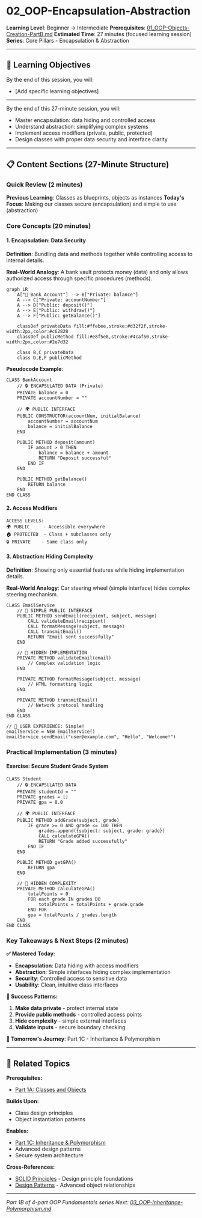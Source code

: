 # 02_OOP-Encapsulation-Abstraction

**Learning Level**: Beginner → Intermediate
**Prerequisites**: [01_OOP-Objects-Creation-PartB.md](01_OOP-Objects-Creation-PartB.md)
**Estimated Time**: 27 minutes (focused learning session)
**Series**: Core Pillars - Encapsulation & Abstraction

---

## 🎯 Learning Objectives

By the end of this session, you will:

- [Add specific learning objectives]

---
By the end of this 27-minute session, you will:

- Master encapsulation: data hiding and controlled access
- Understand abstraction: simplifying complex systems
- Implement access modifiers (private, public, protected)
- Design classes with proper data security and interface clarity

---

## 📋 Content Sections (27-Minute Structure)

### Quick Review (2 minutes)

**Previous Learning**: Classes as blueprints, objects as instances
**Today's Focus**: Making our classes secure (encapsulation) and simple to use (abstraction)

### Core Concepts (20 minutes)

#### **1. Encapsulation: Data Security**

**Definition**: Bundling data and methods together while controlling access to internal details.

**Real-World Analogy**: A bank vault protects money (data) and only allows authorized access through specific procedures (methods).

```mermaid
graph LR
    A["🏦 Bank Account"] --> B["Private: balance"]
    A --> C["Private: accountNumber"]
    A --> D["Public: deposit()"]
    A --> E["Public: withdraw()"]
    A --> F["Public: getBalance()"]

    classDef privateData fill:#ffebee,stroke:#d32f2f,stroke-width:2px,color:#c62828
    classDef publicMethod fill:#e8f5e8,stroke:#4caf50,stroke-width:2px,color:#2e7d32

    class B,C privateData
    class D,E,F publicMethod
```

**Pseudocode Example**:

```text
CLASS BankAccount
    // 🔒 ENCAPSULATED DATA (Private)
    PRIVATE balance = 0
    PRIVATE accountNumber = ""

    // 🌍 PUBLIC INTERFACE
    PUBLIC CONSTRUCTOR(accountNum, initialBalance)
        accountNumber = accountNum
        balance = initialBalance
    END

    PUBLIC METHOD deposit(amount)
        IF amount > 0 THEN
            balance = balance + amount
            RETURN "Deposit successful"
        END IF
    END

    PUBLIC METHOD getBalance()
        RETURN balance
    END
END CLASS
```

#### **2. Access Modifiers**

```text
ACCESS LEVELS:
🌍 PUBLIC     - Accessible everywhere
🏠 PROTECTED  - Class + subclasses only
🔒 PRIVATE    - Same class only
```

#### **3. Abstraction: Hiding Complexity**

**Definition**: Showing only essential features while hiding implementation details.

**Real-World Analogy**: Car steering wheel (simple interface) hides complex steering mechanism.

```text
CLASS EmailService
    // 🎯 SIMPLE PUBLIC INTERFACE
    PUBLIC METHOD sendEmail(recipient, subject, message)
        CALL validateEmail(recipient)
        CALL formatMessage(subject, message)
        CALL transmitEmail()
        RETURN "Email sent successfully"
    END

    // 🔧 HIDDEN IMPLEMENTATION
    PRIVATE METHOD validateEmail(email)
        // Complex validation logic
    END

    PRIVATE METHOD formatMessage(subject, message)
        // HTML formatting logic
    END

    PRIVATE METHOD transmitEmail()
        // Network protocol handling
    END
END CLASS

// 🎯 USER EXPERIENCE: Simple!
emailService = NEW EmailService()
emailService.sendEmail("user@example.com", "Hello", "Welcome!")
```

### Practical Implementation (3 minutes)

#### Exercise: Secure Student Grade System

```text
CLASS Student
    // 🔒 ENCAPSULATED DATA
    PRIVATE studentId = ""
    PRIVATE grades = []
    PRIVATE gpa = 0.0

    // 🌍 PUBLIC INTERFACE
    PUBLIC METHOD addGrade(subject, grade)
        IF grade >= 0 AND grade <= 100 THEN
            grades.append({subject: subject, grade: grade})
            CALL calculateGPA()
            RETURN "Grade added successfully"
        END IF
    END

    PUBLIC METHOD getGPA()
        RETURN gpa
    END

    // 🔧 HIDDEN COMPLEXITY
    PRIVATE METHOD calculateGPA()
        totalPoints = 0
        FOR each grade IN grades DO
            totalPoints = totalPoints + grade.grade
        END FOR
        gpa = totalPoints / grades.length
    END
END CLASS
```

### Key Takeaways & Next Steps (2 minutes)

**✅ Mastered Today:**

- **Encapsulation**: Data hiding with access modifiers
- **Abstraction**: Simple interfaces hiding complex implementation
- **Security**: Controlled access to sensitive data
- **Usability**: Clean, intuitive class interfaces

**🎯 Success Patterns:**

1. **Make data private** - protect internal state
2. **Provide public methods** - controlled access points
3. **Hide complexity** - simple external interfaces
4. **Validate inputs** - secure boundary checking

**🚀 Tomorrow's Journey**: Part 1C - Inheritance & Polymorphism

---

## 🔗 Related Topics

**Prerequisites:**

- [Part 1A: Classes and Objects](./01_OOP-Core-Concepts-PartA.md)

**Builds Upon:**

- Class design principles
- Object instantiation patterns

**Enables:**

- [Part 1C: Inheritance & Polymorphism](./03_OOP-Inheritance-Polymorphism.md)
- Advanced design patterns
- Secure system architecture

**Cross-References:**

- [SOLID Principles](../02_SOLID-Principles/) - Design principle foundations
- [Design Patterns](../03_Design-Patterns/) - Advanced object relationships

---

*Part 1B of 4-part OOP Fundamentals series*
*Next: [03_OOP-Inheritance-Polymorphism.md](./03_OOP-Inheritance-Polymorphism.md)*
